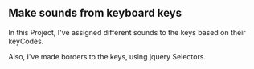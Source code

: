 ## Make sounds from keyboard keys

In this Project, I've assigned different sounds to the keys based on their keyCodes.

Also, I've made borders to the keys, using jquery Selectors.
